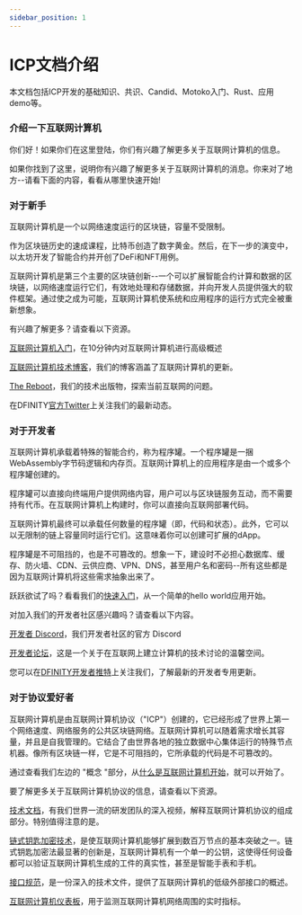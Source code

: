 ```yaml
---
sidebar_position: 1
---
```


# ICP文档介绍

本文档包括ICP开发的基础知识、共识、Candid、Motoko入门、Rust、应用demo等。

### 介绍一下互联网计算机

你们好！如果你们在这里登陆，你们有兴趣了解更多关于互联网计算机的信息。

如果你找到了这里，说明你有兴趣了解更多关于互联网计算机的消息。你来对了地方--请看下面的内容，看看从哪里快速开始!

### 对于新手

互联网计算机是一个以网络速度运行的区块链，容量不受限制。

作为区块链历史的速成课程，比特币创造了数字黄金。然后，在下一步的演变中，以太坊开发了智能合约并开创了DeFi和NFT用例。

互联网计算机是第三个主要的区块链创新--一个可以扩展智能合约计算和数据的区块链，以网络速度运行它们，有效地处理和存储数据，并向开发人员提供强大的软件框架。通过使之成为可能，互联网计算机使系统和应用程序的运行方式完全被重新想象。

有兴趣了解更多？请查看以下资源。

[互联网计算机入门](https://www.youtube.com/watch?v=YWHTNr8RZHg&list=PLuhDt1vhGcrf4DgKZecU3ar_RA1cB0vUT&index=17&ab_channel=DFINITY)，在10分钟内对互联网计算机进行高级概述

[互联网计算机技术博客](https://medium.com/dfinity)，我们的博客涵盖了互联网计算机的更新。

[The Reboot](https://thereboot.com/)，我们的技术出版物，探索当前互联网的问题。

在DFINITY[官方Twitter](https://twitter.com/dfinity)上关注我们的最新动态。

### 对于开发者

互联网计算机承载着特殊的智能合约，称为程序罐。一个程序罐是一捆WebAssembly字节码逻辑和内存页。互联网计算机上的应用程序是由一个或多个程序罐创建的。

程序罐可以直接向终端用户提供网络内容，用户可以与区块链服务互动，而不需要持有代币。在互联网计算机上构建时，你可以直接向互联网部署代码。

互联网计算机最终可以承载任何数量的程序罐（即，代码和状态）。此外，它可以以无限制的链上容量同时运行它们。这意味着你可以创建可扩展的dApp。

程序罐是不可阻挡的，也是不可篡改的。想象一下，建设时不必担心数据库、缓存、防火墙、CDN、云供应商、VPN、DNS，甚至用户名和密码--所有这些都是因为互联网计算机将这些需求抽象出来了。

跃跃欲试了吗？看看我们的[快速入门](https://sdk.nnsdao.com/docs/quick-start/ic)，从一个简单的hello world应用开始。

对加入我们的开发者社区感兴趣吗？请查看以下内容。

[开发者 Discord](https://discord.gg/aGVFEPxs)，我们开发者社区的官方 Discord

[开发者论坛](https://forum.dfinity.org/)，这是一个关于在互联网上建立计算机的技术讨论的温馨空间。

您可以在[DFINITY开发者推特](https://twitter.com/dfinitydev)上关注我们，了解最新的开发者专用更新。

### 对于协议爱好者

互联网计算机是由互联网计算机协议（"ICP"）创建的，它已经形成了世界上第一个网络速度、网络服务的公共区块链网络。互联网计算机可以随着需求增长其容量，并且是自我管理的。它结合了由世界各地的独立数据中心集体运行的特殊节点机器。像所有区块链一样，它是不可阻挡的，它所承载的代码是不可篡改的。

通过查看我们左边的 "概念 "部分，从[什么是互联网计算机开始](https://sdk.nnsdao.com/docs/tutorial-extras/manage-docs-versions)，就可以开始了。

要了解更多关于互联网计算机协议的信息，请查看以下资源。

[技术文档](https://dfinity.org/technicals/)，有我们世界一流的研发团队的深入视频，解释互联网计算机协议的组成部分。特别值得注意的是。

[链式钥匙加密技术](https://dfinity.org/technicals/chain-key-technology)，是使互联网计算机能够扩展到数百万节点的基本突破之一。链式钥匙加密法最显著的创新是，互联网计算机有一个单一的公钥，这使得任何设备都可以验证互联网计算机生成的工件的真实性，甚至是智能手表和手机。

[接口规范](https://sdk.dfinity.org/docs/interface-spec/index.html)，是一份深入的技术文件，提供了互联网计算机的低级外部接口的概述。

[互联网计算机仪表板](https://www.icpscan.co/)，用于监测互联网计算机网络周围的实时指标。